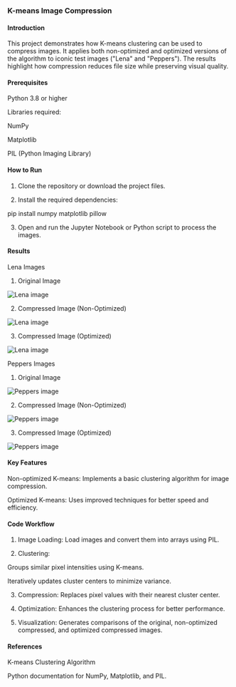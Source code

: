 
### K-means Image Compression

#### Introduction

This project demonstrates how K-means clustering can be used to compress images.
It applies both non-optimized and optimized versions of the algorithm to iconic test images ("Lena" and "Peppers").
The results highlight how compression reduces file size while preserving visual quality.

#### Prerequisites

Python 3.8 or higher

Libraries required:

NumPy

Matplotlib

PIL (Python Imaging Library)



#### How to Run

1. Clone the repository or download the project files.


2. Install the required dependencies:

pip install numpy matplotlib pillow


3. Open and run the Jupyter Notebook or Python script to process the images.



#### Results

Lena Images

1. Original Image

![Lena image](./lena.png)

2. Compressed Image (Non-Optimized)

![Lena image](./outputs/normal-kmeans/lena/lena_quantized.png)

3. Compressed Image (Optimized)

![Lena image](./outputs/optimized-kmeans/lena/lena_quantized.png)




Peppers Images

1. Original Image

![Peppers image](./peppers.png)

2. Compressed Image (Non-Optimized)

![Peppers image](./outputs/normal-kmeans/peppers/peppers_quantized.png)

3. Compressed Image (Optimized)

![Peppers image](./outputs/optimized-kmeans/peppers/peppers_quantized.png)




#### Key Features

Non-optimized K-means: Implements a basic clustering algorithm for image compression.

Optimized K-means: Uses improved techniques for better speed and efficiency.


#### Code Workflow

1. Image Loading: Load images and convert them into arrays using PIL.


2. Clustering:

Groups similar pixel intensities using K-means.

Iteratively updates cluster centers to minimize variance.



3. Compression: Replaces pixel values with their nearest cluster center.


4. Optimization: Enhances the clustering process for better performance.


5. Visualization: Generates comparisons of the original, non-optimized compressed, and optimized compressed images.



#### References

K-means Clustering Algorithm

Python documentation for NumPy, Matplotlib, and PIL.


